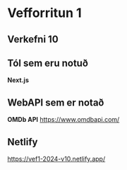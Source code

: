 # Vefforritun 1
## Verkefni 10

## Tól sem eru notuð
**Next.js**

## WebAPI sem er notað
**OMDb API** https://www.omdbapi.com/

## Netlify
https://vef1-2024-v10.netlify.app/
